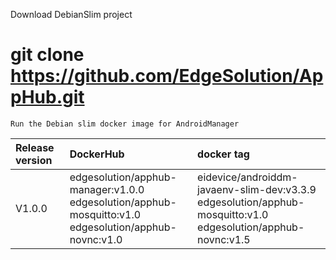 Download DebianSlim project

# git clone https://github.com/EdgeSolution/AppHub.git

`Run the Debian slim docker image for AndroidManager`

| Release version  | DockerHub |    docker tag    |
| :------------------- | :-------------- | :----------|
|     V1.0.0         | edgesolution/apphub-manager:v1.0.0<br />edgesolution/apphub-mosquitto:v1.0<br />edgesolution/apphub-novnc:v1.0 | eidevice/androiddm-javaenv-slim-dev:v3.3.9 <br />edgesolution/apphub-mosquitto:v1.0<br />edgesolution/apphub-novnc:v1.5<br /> |
